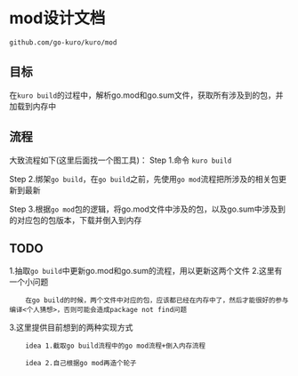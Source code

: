 # mod设计文档
`github.com/go-kuro/kuro/mod` 

## 目标
在`kuro build`的过程中，解析go.mod和go.sum文件，获取所有涉及到的包，并加载到内存中

## 流程
大致流程如下(这里后面找一个图工具)：
Step 1.命令
	`kuro build`

Step 2.绑架`go build`，在`go build`之前，先使用`go mod`流程把所涉及的相关包更新到最新

Step 3.根据`go mod`包的逻辑，将go.mod文件中涉及的包，以及go.sum中涉及到的对应包的包版本，下载并倒入到内存

## TODO
1.抽取`go build`中更新go.mod和go.sum的流程，用以更新这两个文件
2.这里有一个小问题
```
	在go build的时候，两个文件中对应的包，应该都已经在内存中了，然后才能很好的参与编译<个人猜想>，否则可能会造成package not find问题
```
3.这里提供目前想到的两种实现方式
```
	idea 1.截取go build流程中的go mod流程+倒入内存流程
```
```
	idea 2.自己根据go mod再造个轮子
```


